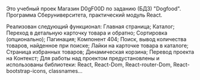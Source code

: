 Это учебный проек Магазин D0gF00D по заданию (БДЗ) "Dogfood".
Программа Сберуниверситета, практический модуль React.

Реализован следующий функционал:
Главная страница;
Каталог;
Переход в детальную карточку товара и обратно;
Сортировка (опционально);
Пагинация;
Компонент 404;
Поиск, вывод количества товаров, найденное при поиске;
Лайки на карточке товара в каталоге;
Страница  избранных товаров;
Динамическая корзина;
Перевод проекта на Контекст;
Для работы над проектом предустановлены и использованы библиотеки:
React, React-Dom, React-router-Dom, React-bootstrap-icons, classnames...
